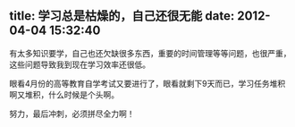 title: 学习总是枯燥的，自己还很无能
date: 2012-04-04 15:32:40
---

有太多知识要学，自己也还欠缺很多东西，重要的时间管理等等问题，也很严重，这些问题导致我到现在学习效率还很低。

眼看4月份的高等教育自学考试又要进行了，眼看就剩下9天而已，学习任务堆积啊又堆积，什么时候是个头啊。

努力，最后冲刺，必须拼尽全力啊！